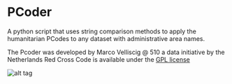 # PCoder
A python script that uses string comparison methods to apply the humanitarian PCodes to any dataset with administrative area names.

The Pcoder was developed by Marco Velliscig @ 510 a data initiative by the Netherlands Red Cross
Code is available under the [GPL license](https://github.com/rodekruis/Pcoder/blob/master/LICENSE)

![alt tag](http://510.global/wp-content/uploads/2015/06/510-opengraph.png)

